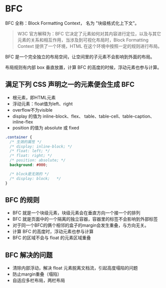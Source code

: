 # BFC

BFC 全称：Block Formatting Context， 名为 "块级格式化上下文"。

> W3C 官方解释为：BFC 它决定了元素如何对其内容进行定位，以及与其它元素的关系和相互作用，当涉及到可视化布局时，Block Formatting Context 提供了一个环境，HTML 在这个环境中按照一定的规则进行布局。

BFC 是一个完全独立的布局空间，让空间里的子元素不会影响到外面的布局。  

布局规则有内部 box 垂直放置，计算 BFC 的高度的时候，浮动元素也参与计算。

## 满足下列 CSS 声明之一的元素便会生成 BFC

- 根元素，即HTML元素
- 浮动元素：float值为left、right
- overflow不为visible
- display 的值为 inline-block、flex、 table、table-cell、table-caption、inline-flex
- position 的值为 absolute 或 fixed

```css
.container {
  /* 生效的属性 */
  /* display: inline-block; */
  /* float: left; */
  /* float: right; */
  /* position: absolute; */
  background: #000;

  /* block是无效的 */
  /* display: block;   */
}
```

## BFC 的规则

- BFC 就是一个块级元素，块级元素会在垂直方向一个接一个的排列
- BFC 就是页面中的一个隔离的独立容器，容器里的标签不会影响到外部标签
- 对于同一个BFC的俩个相邻的盒子的margin会发生重叠，与方向无关。
- 计算 BFC 的高度时，浮动元素也参与计算
- BFC 的区域不会与 float 的元素区域重叠

## BFC 解决的问题

- 清除内部浮动，解决 float 元素脱离文档流，引起高度塌陷的问题
- 防止margin重叠（塌陷）
- 自适应多栏布局，两栏布局
